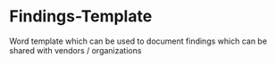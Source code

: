 # Findings-Template
Word template which can be used to document findings which can be shared with vendors / organizations
